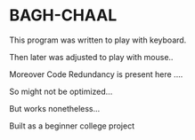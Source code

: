 # BAGH-CHAAL

This program was written to play with keyboard.

Then later was adjusted to play with mouse..

Moreover Code Redundancy is present here ....

So might not be optimized...

But works nonetheless...

Built as a beginner college project 

